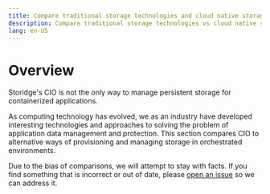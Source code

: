```yaml
---
title: Compare traditional storage technologies and cloud native storage
description: Compare traditional storage technologies vs cloud native storage
lang: en-US
---
```


# Overview

Storidge's CIO is not the only way to manage persistent storage for containerized applications.

As computing technology has evolved, we as an industry have developed interesting technologies and approaches to solving the problem of application data management and protection. This section compares CIO to alternative ways of provisioning and managing storage in orchestrated environments.

Due to the bias of comparisons, we will attempt to stay with facts. If you find something that is incorrect or out of date, please [open an issue](https://storidge.com/support/) so we can address it.
